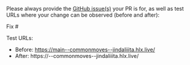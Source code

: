 Please always provide the [GitHub issue(s)](../issues) your PR is for, as well as test URLs where your change can be observed (before and after):

Fix #<gh-issue-id>

Test URLs:
- Before: https://main--commonmoves--jindaliiita.hlx.live/
- After: https://<branch>--commonmoves--jindaliiita.hlx.live/
